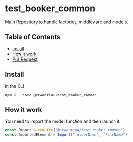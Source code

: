 # test_booker_common
Main Repository to handle factories, middleware and models.

## Table of Contents
- [Install](#install)
- [How it work](#how-it-work)
- [Pull Request](#pull-request)

## Install

in the CLI
```
npm i --save @erwanriou/test_booker_common
```

## How it work

You need to import the model function and then launch it

```js
const Import = require("@erwanriou/test_booker_common")
const ImportedElement = Import("folderName", "FileName")
```

